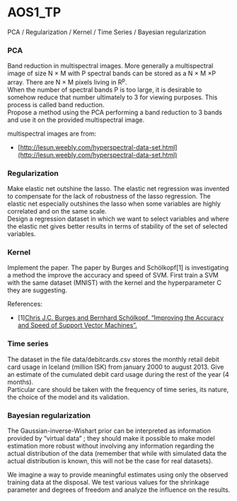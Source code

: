 # AOS1_TP
PCA / Regularization / Kernel / Time Series / Bayesian regularization

### PCA 
Band reduction in multispectral images. More generally a multispectral image of size N × M with P spectral bands can be stored as a N × M ×P array. 
There are N × M pixels living in R<sup>p</sup>.  
When the number of spectral bands P is too large, it is desirable to somehow reduce that number ultimately to 3 for viewing purposes. This process is called band reduction.  
Propose a method using the PCA performing a band reduction to 3 bands and use it on the provided multispectral image.  

multispectral images are from:  
- [http://lesun.weebly.com/hyperspectral-data-set.html](http://lesun.weebly.com/hyperspectral-data-set.html)  

### Regularization
Make elastic net outshine the lasso. The elastic net regression was invented to compensate for the lack of robustness of the lasso regression. 
The elastic net especially outshines the lasso when some variables are highly correlated and on the same scale.  
Design a regression dataset in which we want to select variables and where the elastic net gives better results in terms of stability of the set of selected variables.  

### Kernel
Implement the paper. The paper by Burges and Schölkopf[1] is investigating a method the improve the accuracy and speed of SVM.
First train a SVM with the same dataset (MNIST) with the kernel and the hyperparameter C they are suggesting.  

References:  
- [1][Chris J.C. Burges and Bernhard Schölkopf. “Improving the Accuracy and Speed of Support Vector Machines”.](https://papers.nips.cc/paper/1253-improving-the-accuracy-and-speed-of-support-vector-machines.pdf)

### Time series
The dataset in the file data/debitcards.csv stores the monthly retail debit card usage in Iceland (million ISK) from january 2000 to august 2013. 
Give an estimate of the cumulated debit card usage during the rest of the year (4 months).  
Particular care should be taken with the frequency of time series, its nature, the choice of the model and its validation.  

### Bayesian regularization
The Gaussian-inverse-Wishart prior can be interpreted as information provided by “virtual data” ; they should make it possible to make model estimation more robust without involving any information 
regarding the actual distribution of the data (remember that while with simulated data the actual distribution is known, this will not be the case for real datasets).  

We imagine a way to provide meaningful estimates using only the observed training data at the disposal. We test various values for the shrinkage parameter and degrees of freedom and analyze the influence on the results.



